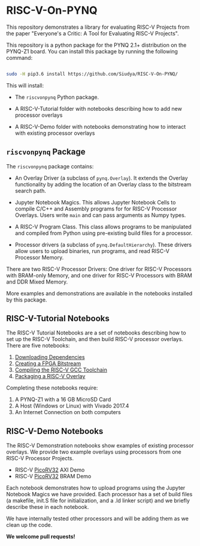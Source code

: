 # RISC-V-On-PYNQ

This repository demonstrates a library for evaluating RISC-V Projects
from the paper "Everyone's a Critic: A Tool for Evaluating RISC-V
Projects".

This repository is a python package for the PYNQ 2.1+ distribution on
the PYNQ-Z1 board. You can install this package by running the following command: 

``` bash

sudo -H pip3.6 install https://github.com/Siudya/RISC-V-On-PYNQ/

```

This will install:

- The `riscvonpynq` Python package.

- A RISC-V-Tutorial folder with notebooks describing how to add new
  processor overlays

- A RISC-V-Demo folder with notebooks demonstrating how to interact
  with existing processor overlays

## `riscvonpynq` Package

The `riscvonpynq` package contains:

- An Overlay Driver (a subclass of `pynq.Overlay`). It extends the
  Overlay functionality by adding the location of an Overlay class to
  the bitstream search path.

- Jupyter Notebook Magics. This allows Jupyter Notebook Cells to
  compile C/C++ and Assembly programs for for RISC-V Processor
  Overlays. Users write `main` and can pass arguments as Numpy types.

- A RISC-V Program Class. This class allows programs to be manipulated
  and compiled from Python using pre-existing build files for a processor.

- Processor drivers (a subclass of `pynq.DefaultHierarchy`). These
  drivers allow users to upload binaries, run programs, and read
  RISC-V Processor Memory. 

There are two RISC-V Processor Drivers: One driver for RISC-V
Processors with BRAM-only Memory, and one driver for RISC-V Processors
with BRAM and DDR Mixed Memory.

More examples and demonstrations are available in the notebooks
installed by this package.

## RISC-V-Tutorial Notebooks

The RISC-V Tutorial Notebooks are a set of notebooks describing how to
set up the RISC-V Toolchain, and then build RISC-V processor
overlays. There are five notebooks:

1. [Downloading Dependencies](notebooks/tutorial/1-Downloading-And-Configuring.ipynb)
2. [Creating a FPGA Bitstream](notebooks/tutorial/2-Creating-A-Bitstream.ipynb)
3. [Compiling the RISC-V GCC Toolchain](notebooks/tutorial/3-Compiling-RISC-V-GCC-Toolchain.ipynb)
4. [Packaging a RISC-V Overlay](notebooks/tutorial/4-Packaging-An-Overlay.ipynb)

Completing these notebooks require:

1. A PYNQ-Z1 with a 16 GB MicroSD Card
2. A Host (Windows or Linux) with Vivado 2017.4
3. An Internet Connection on both computers

## RISC-V-Demo Notebooks

The RISC-V Demonstration notebooks show examples of existing processor
overlays. We provide two example overlays using processors from one
RISC-V Processor Projects.

- RISC-V [PicoRV32](https://github.com/cliffordwolf/picorv32) AXI Demo
- RISC-V [PicoRV32](https://github.com/cliffordwolf/picorv32) BRAM Demo

Each notebook demonstrates how to upload programs using the Jupyter
Notebook Magics we have provided. Each processor has a set of build
files (a makefile, init.S file for initialization, and a .ld linker
script) and we briefly describe these in each notebook.

We have internally tested other processors and will be adding them as
we clean up the code. 

**We welcome pull requests!**



